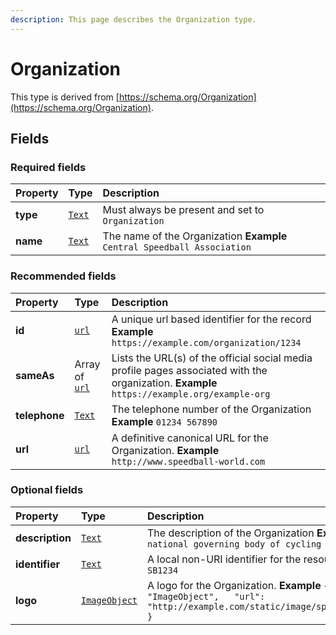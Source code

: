```yaml
---
description: This page describes the Organization type.
---
```


# Organization

This type is derived from [https://schema.org/Organization](https://schema.org/Organization).

## **Fields**

### **Required fields**

| Property | Type | Description |
| :--- | :--- | :--- |
| **type** |  [`Text`](https://schema.org/Text) |  Must always be present and set to `Organization` |
| **name** |  [`Text`](https://schema.org/Text) |  The name of the Organization  **Example**  `Central Speedball Association` |

### **Recommended fields**

| Property | Type | Description |
| :--- | :--- | :--- |
| **id** |  [`url`](https://schema.org/url) |  A unique url based identifier for the record  **Example**  `https://example.com/organization/1234` |
| **sameAs** |  Array of [`url`](https://github.com/openactive/developer-documentation/tree/997de07697a95bfb22f2df5d2831c570a03e11ce/model/types/ArrayOf/README.md#https://schema.org/url) |  Lists the URL\(s\) of the official social media profile pages associated with the organization.  **Example**  `https://example.org/example-org` |
| **telephone** |  [`Text`](https://schema.org/Text) |  The telephone number of the Organization  **Example**  `01234 567890` |
| **url** |  [`url`](https://schema.org/url) |  A definitive canonical URL for the Organization.  **Example**  `http://www.speedball-world.com` |

### **Optional fields**

| Property | Type | Description |
| :--- | :--- | :--- |
| **description** |  [`Text`](https://schema.org/Text) |  The description of the Organization  **Example**  `The national governing body of cycling` |
| **identifier** |  [`Text`](https://schema.org/Text) |  A local non-URI identifier for the resource  **Example**  `SB1234` |
| **logo** |  [`ImageObject`](https://docs.openactive.io/model/types/imageobject) |  A logo for the Organization.  **Example**  `{   "type": "ImageObject",   "url": "http://example.com/static/image/speedball_large.jpg" }` |


